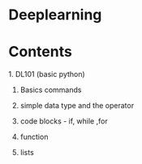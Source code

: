 # Deeplearning
<h1>Contents</h1>
1. DL101 (basic python)

  1. Basics commands
  
  2. simple data type and the operator
  
  3. code blocks - if, while ,for
  
  4. function
  
  5. lists
  

